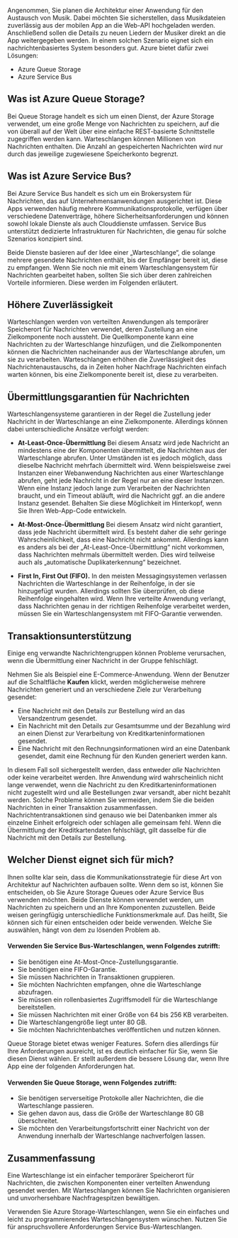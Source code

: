 Angenommen, Sie planen die Architektur einer Anwendung für den Austausch von Musik. Dabei möchten Sie sicherstellen, dass Musikdateien zuverlässig aus der mobilen App an die Web-API hochgeladen werden. Anschließend sollen die Details zu neuen Liedern der Musiker direkt an die App weitergegeben werden. In einem solchen Szenario eignet sich ein nachrichtenbasiertes System besonders gut. Azure bietet dafür zwei Lösungen:

- Azure Queue Storage
- Azure Service Bus

## <a name="what-is-azure-queue-storage"></a>Was ist Azure Queue Storage?
Bei Queue Storage handelt es sich um einen Dienst, der Azure Storage verwendet, um eine große Menge von Nachrichten zu speichern, auf die von überall auf der Welt über eine einfache REST-basierte Schnittstelle zugegriffen werden kann. Warteschlangen können Millionen von Nachrichten enthalten. Die Anzahl an gespeicherten Nachrichten wird nur durch das jeweilige zugewiesene Speicherkonto begrenzt.

## <a name="what-is-azure-service-bus"></a>Was ist Azure Service Bus?
Bei Azure Service Bus handelt es sich um ein Brokersystem für Nachrichten, das auf Unternehmensanwendungen ausgerichtet ist. Diese Apps verwenden häufig mehrere Kommunikationsprotokolle, verfügen über verschiedene Datenverträge, höhere Sicherheitsanforderungen und können sowohl lokale Dienste als auch Clouddienste umfassen. Service Bus unterstützt dedizierte Infrastrukturen für Nachrichten, die genau für solche Szenarios konzipiert sind.

Beide Dienste basieren auf der Idee einer „Warteschlange“, die solange mehrere gesendete Nachrichten enthält, bis der Empfänger bereit ist, diese zu empfangen. Wenn Sie noch nie mit einem Warteschlangensystem für Nachrichten gearbeitet haben, sollten Sie sich über deren zahlreichen Vorteile informieren. Diese werden im Folgenden erläutert.

## <a name="increased-reliability"></a>Höhere Zuverlässigkeit
Warteschlangen werden von verteilten Anwendungen als temporärer Speicherort für Nachrichten verwendet, deren Zustellung an eine Zielkomponente noch aussteht. Die Quellkomponente kann eine Nachrichten zu der Warteschlange hinzufügen, und die Zielkomponenten können die Nachrichten nacheinander aus der Warteschlange abrufen, um sie zu verarbeiten. Warteschlangen erhöhen die Zuverlässigkeit des Nachrichtenaustauschs, da in Zeiten hoher Nachfrage Nachrichten einfach warten können, bis eine Zielkomponente bereit ist, diese zu verarbeiten.

## <a name="message-delivery-guarantees"></a>Übermittlungsgarantien für Nachrichten
Warteschlangensysteme garantieren in der Regel die Zustellung jeder Nachricht in der Warteschlange an eine Zielkomponente. Allerdings können dabei unterschiedliche Ansätze verfolgt werden:

- **At-Least-Once-Übermittlung** Bei diesem Ansatz wird jede Nachricht an mindestens eine der Komponenten übermittelt, die Nachrichten aus der Warteschlange abrufen. Unter Umständen ist es jedoch möglich, dass dieselbe Nachricht mehrfach übermittelt wird. Wenn beispielsweise zwei Instanzen einer Webanwendung Nachrichten aus einer Warteschlange abrufen, geht jede Nachricht in der Regel nur an eine dieser Instanzen. Wenn eine Instanz jedoch lange zum Verarbeiten der Nachrichten braucht, und ein Timeout abläuft, wird die Nachricht ggf. an die andere Instanz gesendet. Behalten Sie diese Möglichkeit im Hinterkopf, wenn Sie Ihren Web-App-Code entwickeln.

- **At-Most-Once-Übermittlung** Bei diesem Ansatz wird nicht garantiert, dass jede Nachricht übermittelt wird. Es besteht daher die sehr geringe Wahrscheinlichkeit, dass eine Nachricht nicht ankommt. Allerdings kann es anders als bei der „At-Least-Once-Übermittlung“ nicht vorkommen, dass Nachrichten mehrmals übermittelt werden. Dies wird teilweise auch als „automatische Duplikaterkennung“ bezeichnet.

- **First In, First Out (FIFO).** In den meisten Messagingsystemen verlassen Nachrichten die Warteschlange in der Reihenfolge, in der sie hinzugefügt wurden. Allerdings sollten Sie überprüfen, ob diese Reihenfolge eingehalten wird. Wenn Ihre verteilte Anwendung verlangt, dass Nachrichten genau in der richtigen Reihenfolge verarbeitet werden, müssen Sie ein Warteschlangensystem mit FIFO-Garantie verwenden.

## <a name="transactional-support"></a>Transaktionsunterstützung
Einige eng verwandte Nachrichtengruppen können Probleme verursachen, wenn die Übermittlung einer Nachricht in der Gruppe fehlschlägt.

Nehmen Sie als Beispiel eine E-Commerce-Anwendung. Wenn der Benutzer auf die Schaltfläche **Kaufen** klickt, werden möglicherweise mehrere Nachrichten generiert und an verschiedene Ziele zur Verarbeitung gesendet:

- Eine Nachricht mit den Details zur Bestellung wird an das Versandzentrum gesendet.
- Ein Nachricht mit den Details zur Gesamtsumme und der Bezahlung wird an einen Dienst zur Verarbeitung von Kreditkarteninformationen gesendet. 
- Eine Nachricht mit den Rechnungsinformationen wird an eine Datenbank gesendet, damit eine Rechnung für den Kunden generiert werden kann.

In diesem Fall soll sichergestellt werden, dass entweder _alle_ Nachrichten oder keine verarbeitet werden. Ihre Anwendung wird wahrscheinlich nicht lange verwendet, wenn die Nachricht zu den Kreditkarteninformationen nicht zugestellt wird und alle Bestellungen zwar versandt, aber nicht bezahlt werden. Solche Probleme können Sie vermeiden, indem Sie die beiden Nachrichten in einer Transaktion zusammenfassen. Nachrichtentransaktionen sind genauso wie bei Datenbanken immer als einzelne Einheit erfolgreich oder schlagen alle gemeinsam fehl. Wenn die Übermittlung der Kreditkartendaten fehlschlägt, gilt dasselbe für die Nachricht mit den Details zur Bestellung.

## <a name="which-service-should-i-choose"></a>Welcher Dienst eignet sich für mich?
Ihnen sollte klar sein, dass die Kommunikationsstrategie für diese Art von Architektur auf Nachrichten aufbauen sollte. Wenn dem so ist, können Sie entscheiden, ob Sie Azure Storage Queues oder Azure Service Bus verwenden möchten. Beide Dienste können verwendet werden, um Nachrichten zu speichern und an Ihre Komponenten zuzustellen. Beide weisen geringfügig unterschiedliche Funktionsmerkmale auf. Das heißt, Sie können sich für einen entscheiden oder beide verwenden. Welche Sie auswählen, hängt von dem zu lösenden Problem ab.

#### <a name="choose-service-bus-queues-if"></a>Verwenden Sie Service Bus-Warteschlangen, wenn Folgendes zutrifft:

- Sie benötigen eine At-Most-Once-Zustellungsgarantie.
- Sie benötigen eine FIFO-Garantie.
- Sie müssen Nachrichten in Transaktionen gruppieren.
- Sie möchten Nachrichten empfangen, ohne die Warteschlange abzufragen.
- Sie müssen ein rollenbasiertes Zugriffsmodell für die Warteschlange bereitstellen.
- Sie müssen Nachrichten mit einer Größe von 64 bis 256 KB verarbeiten.
- Die Warteschlangengröße liegt unter 80 GB.
- Sie möchten Nachrichtenbatches veröffentlichen und nutzen können.

Queue Storage bietet etwas weniger Features. Sofern dies allerdings für Ihre Anforderungen ausreicht, ist es deutlich einfacher für Sie, wenn Sie diesen Dienst wählen. Er stellt außerdem die bessere Lösung dar, wenn Ihre App eine der folgenden Anforderungen hat.

#### <a name="choose-queue-storage-if"></a>Verwenden Sie Queue Storage, wenn Folgendes zutrifft:

- Sie benötigen serverseitige Protokolle aller Nachrichten, die die Warteschlange passieren.
- Sie gehen davon aus, dass die Größe der Warteschlange 80 GB überschreitet.
- Sie möchten den Verarbeitungsfortschritt einer Nachricht von der Anwendung innerhalb der Warteschlange nachverfolgen lassen.

## <a name="summary"></a>Zusammenfassung

Eine Warteschlange ist ein einfacher temporärer Speicherort für Nachrichten, die zwischen Komponenten einer verteilten Anwendung gesendet werden. Mit Warteschlangen können Sie Nachrichten organisieren und unvorhersehbare Nachfragespitzen bewältigen.

Verwenden Sie Azure Storage-Warteschlangen, wenn Sie ein einfaches und leicht zu programmierendes Warteschlangensystem wünschen. Nutzen Sie für anspruchsvollere Anforderungen Service Bus-Warteschlangen.